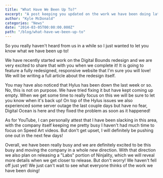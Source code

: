 ```yaml
---
title: "What Have We Been Up To?"
excerpt: "A post keeping you updated on the work we have been doing lately."
author: "Kyle McDonald"
categories: "News"
date: "2014-03-05T00:00:00.000Z"
path: "/blog/what-have-we-been-up-to"
---
```


So you really haven't heard from us in a while so I just wanted to let you know what we have been up to!

We have recently started work on the Digital Bounds redesign and we are very excited to share that with you when we complete it! It is going to feature a fully redesigned, responsive website that I'm sure you will love! We will be writing a full article about the redesign itself.
	
You may have also noticed that Hylus has been down the last week or so. No, this is not on purpose. We have tried fixing it but have kept coming up empty. When we get some time to really focus on this we will be sure to let you know when it's back up! On top of the Hylus issues we also experienced some server outage the last couple days but  have no fear, Digital Ocean is here and they fixed the problem as soon as it happened!

As for YouTube, I can personally attest that I have been slacking in this area, with the company itself keeping me pretty busy I haven't had much time to focus on Speed Art videos. But don't get upset, I will definitely be pushing one out in the next few days!

Overall, we have been really busy and we are definitely excited to be this busy and moving the company in a whole new direction. With that direction we also plan on releasing a "Labs" portion of Ninjality, which we will reveal more details when we get closer to release. But don't worry! We haven't fell off just yet! We just can't wait to see what everyone thinks of the work we have been doing!